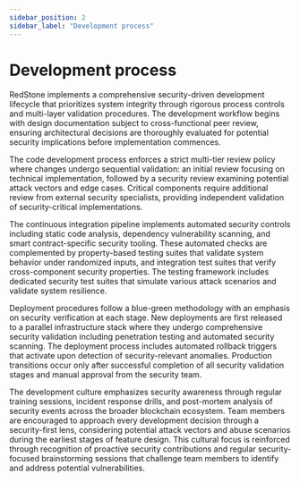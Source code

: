 ```yaml
---
sidebar_position: 2
sidebar_label: "Development process"
---
```


# Development process

RedStone implements a comprehensive security-driven development lifecycle that prioritizes system integrity through rigorous process controls and multi-layer validation procedures. The development workflow begins with design documentation subject to cross-functional peer review, ensuring architectural decisions are thoroughly evaluated for potential security implications before implementation commences.

The code development process enforces a strict multi-tier review policy where changes undergo sequential validation: an initial review focusing on technical implementation, followed by a security review examining potential attack vectors and edge cases. Critical components require additional review from external security specialists, providing independent validation of security-critical implementations.

The continuous integration pipeline implements automated security controls including static code analysis, dependency vulnerability scanning, and smart contract-specific security tooling. These automated checks are complemented by property-based testing suites that validate system behavior under randomized inputs, and integration test suites that verify cross-component security properties. The testing framework includes dedicated security test suites that simulate various attack scenarios and validate system resilience.

Deployment procedures follow a blue-green methodology with an emphasis on security verification at each stage. New deployments are first released to a parallel infrastructure stack where they undergo comprehensive security validation including penetration testing and automated security scanning. The deployment process includes automated rollback triggers that activate upon detection of security-relevant anomalies. Production transitions occur only after successful completion of all security validation stages and manual approval from the security team.

The development culture emphasizes security awareness through regular training sessions, incident response drills, and post-mortem analysis of security events across the broader blockchain ecosystem. Team members are encouraged to approach every development decision through a security-first lens, considering potential attack vectors and abuse scenarios during the earliest stages of feature design. This cultural focus is reinforced through recognition of proactive security contributions and regular security-focused brainstorming sessions that challenge team members to identify and address potential vulnerabilities.
